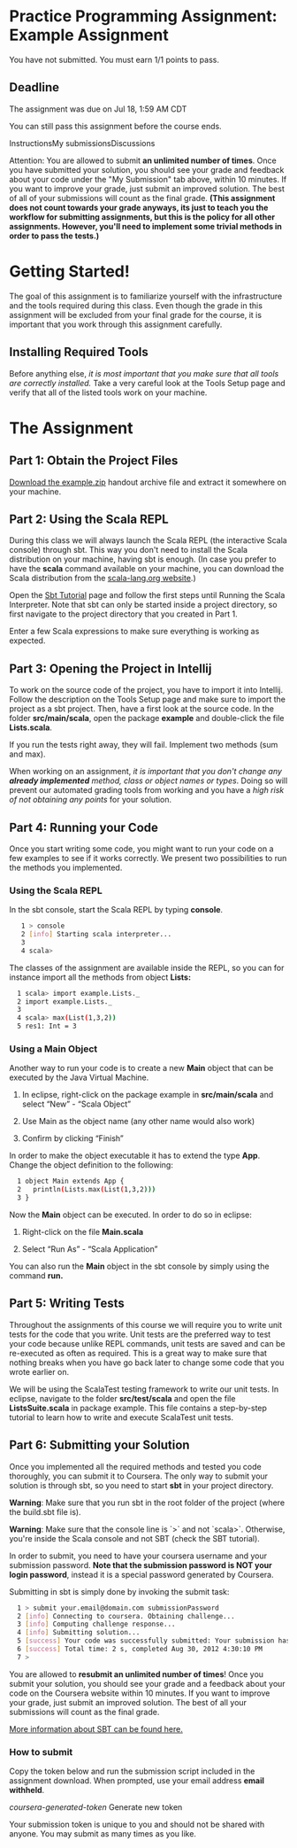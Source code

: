 # Practice Programming Assignment: Example Assignment

You have not submitted. You must earn 1/1 points to pass.

## Deadline

The assignment was due on Jul 18, 1:59 AM CDT

You can still pass this assignment before the course ends.

InstructionsMy submissionsDiscussions

Attention: You are allowed to submit **an unlimited number of times**. Once you have submitted your solution, you should see your grade and feedback about your code under the "My Submission" tab above, within 10 minutes. If you want to improve your grade, just submit an improved solution. The best of all of your submissions will count as the final grade. **(This assignment does not count towards your grade anyways, its just to teach you the workflow for submitting assignments, but this is the policy for all other assignments. However, you'll need to implement some trivial methods in order to pass the tests.)**

# Getting Started!

The goal of this assignment is to familiarize yourself with the infrastructure and the tools required during this class. Even though the grade in this assignment will be excluded from your final grade for the course, it is important that you work through this assignment carefully.

## Installing Required Tools

Before anything else, _it is most important that you make sure that all tools are correctly installed._ Take a very careful look at the Tools Setup page and verify that all of the listed tools work on your machine.

# The Assignment

## Part 1: Obtain the Project Files

[Download the example.zip](https://moocs.scala-lang.org/~dockermoocs/handouts/scala-2.13/reactive-example.zip) handout archive file and extract it somewhere on your machine.

## Part 2: Using the Scala REPL

During this class we will always launch the Scala REPL (the interactive Scala console) through sbt. This way you don't need to install the Scala distribution on your machine, having sbt is enough. (In case you prefer to have the **scala** command available on your machine, you can download the Scala distribution from the [scala-lang.org website](http://www.scala-lang.org/downloads).)

Open the [Sbt Tutorial](https://www.coursera.org/learn/progfun1/supplement/uV974/sbt-tutorial) page and follow the first steps until Running the Scala Interpreter. Note that sbt can only be started inside a project directory, so first navigate to the project directory that you created in Part 1.

Enter a few Scala expressions to make sure everything is working as expected.

## Part 3: Opening the Project in Intellij

To work on the source code of the project, you have to import it into Intellij. Follow the description on the Tools Setup page and make sure to import the project as a sbt project. Then, have a first look at the source code. In the folder **src/main/scala**, open the package **example** and double-click the file **Lists.scala**.

If you run the tests right away, they will fail. Implement two methods (sum and max).

When working on an assignment, _it is important that you don't change any_ _**already implemented**_ _method, class or object names or types_. Doing so will prevent our automated grading tools from working and you have a _high risk of not obtaining any points_ for your solution.

## Part 4: Running your Code

Once you start writing some code, you might want to run your code on a few examples to see if it works correctly. We present two possibilities to run the methods you implemented.

### Using the Scala REPL

In the sbt console, start the Scala REPL by typing **console**.

```bash
   1 > console
   2 [info] Starting scala interpreter...
   3 
   4 scala>  
   ``` 

The classes of the assignment are available inside the REPL, so you can for instance import all the methods from object **Lists:**

``` bash
  1 scala> import example.Lists._
  2 import example.Lists._
  3 
  4 scala> max(List(1,3,2))
  5 res1: Int = 3
```

### Using a Main Object

Another way to run your code is to create a new **Main** object that can be executed by the Java Virtual Machine.

1.  In eclipse, right-click on the package example in **src/main/scala** and select “New” - “Scala Object”
    
2.  Use Main as the object name (any other name would also work)
    
3.  Confirm by clicking “Finish”
    

In order to make the object executable it has to extend the type **App**. Change the object definition to the following:

``` bash
  1 object Main extends App {
  2   println(Lists.max(List(1,3,2)))
  3 }
```

Now the **Main** object can be executed. In order to do so in eclipse:

1.  Right-click on the file **Main.scala**
    
2.  Select “Run As” - “Scala Application”
    

You can also run the **Main** object in the sbt console by simply using the command **run.**

## Part 5: Writing Tests

Throughout the assignments of this course we will require you to write unit tests for the code that you write. Unit tests are the preferred way to test your code because unlike REPL commands, unit tests are saved and can be re-executed as often as required. This is a great way to make sure that nothing breaks when you have go back later to change some code that you wrote earlier on.

We will be using the ScalaTest testing framework to write our unit tests. In eclipse, navigate to the folder **src/test/scala** and open the file **ListsSuite.scala** in package example. This file contains a step-by-step tutorial to learn how to write and execute ScalaTest unit tests.

## Part 6: Submitting your Solution

Once you implemented all the required methods and tested you code thoroughly, you can submit it to Coursera. The only way to submit your solution is through sbt, so you need to start **sbt** in your project directory.

**Warning**: Make sure that you run sbt in the root folder of the project (where the build.sbt file is).

**Warning**: Make sure that the console line is \`>\` and not \`scala>\`. Otherwise, you're inside the Scala console and not SBT (check the SBT tutorial).

In order to submit, you need to have your coursera username and your submission password. **Note that the submission password is NOT your login password**, instead it is a special password generated by Coursera.

Submitting in sbt is simply done by invoking the submit task:

```bash
  1 > submit your.email@domain.com submissionPassword
  2 [info] Connecting to coursera. Obtaining challenge...
  3 [info] Computing challenge response...
  4 [info] Submitting solution...
  5 [success] Your code was successfully submitted: Your submission has been accepted and will be graded shortly.
  6 [success] Total time: 2 s, completed Aug 30, 2012 4:30:10 PM
  7 > 
```

You are allowed to **resubmit an unlimited number of times**! Once you submit your solution, you should see your grade and a feedback about your code on the Coursera website within 10 minutes. If you want to improve your grade, just submit an improved solution. The best of all your submissions will count as the final grade.

[More information about SBT can be found here.](https://www.coursera.org/learn/progfun1/supplement/uV974/sbt-tutorial-and-submission-of-assignments-please-read)

### How to submit

Copy the token below and run the submission script included in the assignment download. When prompted, use your email address **email withheld**.

 _coursera-generated-token_   Generate new token

Your submission token is unique to you and should not be shared with anyone. You may submit as many times as you like.